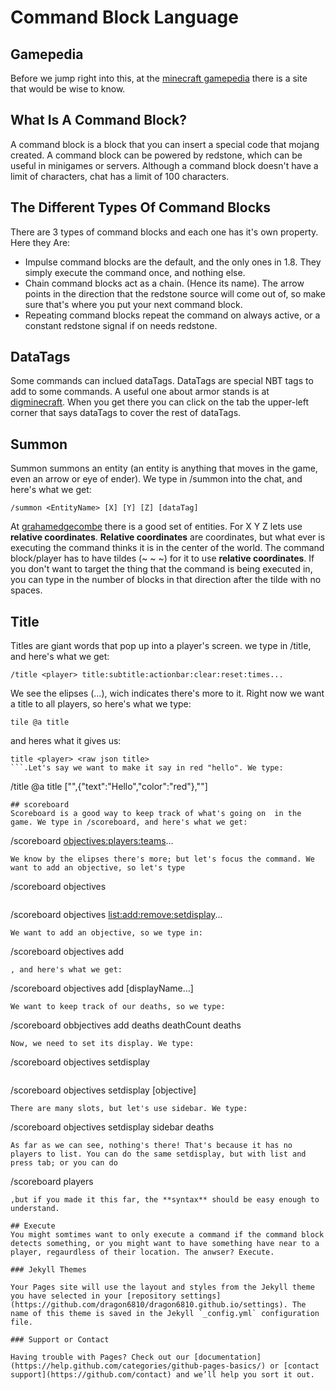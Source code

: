 # Command Block Language

## Gamepedia
Before we jump right into this, at the [minecraft gamepedia](https://minecraft.gamepedia.com/Command_Block) there is a site that would be wise to know.

## What Is A Command Block?
A command block is a block that you can insert a special code that mojang created. A command block can be powered by redstone, which can be useful in minigames or servers. Although a command block doesn't have a limit of characters, chat has a limit of 100 characters.

## The Different Types Of Command Blocks
There are 3 types of command blocks and each one has it's own property. Here they Are:
- Impulse command blocks are the default, and the only ones in 1.8. They simply execute the command once, and nothing else.
- Chain command blocks act as a chain. (Hence its name). The arrow points in the direction that the redstone source will    come out of, so make sure that's where you put your next command block. 
- Repeating command blocks repeat the command on always active, or a constant redstone signal if on needs redstone.

## DataTags
Some commands can inclued dataTags. DataTags are special NBT tags to add to some commands. A useful one about armor stands is at [digminecraft](https://www.digminecraft.com/data_tags/armor_stand.php). When you get there you can click on the tab the upper-left corner that says dataTags to cover the rest of dataTags.

## Summon
Summon summons an entity (an entity is anything that moves in the game, even an arrow or eye of ender). We type in /summon into the chat, and here's what we get:

```
/summon <EntityName> [X] [Y] [Z] [dataTag]
``` 
At [grahamedgecombe](https://minecraft-ids.grahamedgecombe.com/entities) there is a good set of entities.
For X Y Z lets use **relative coordinates**. **Relative coordinates** are coordinates, but what ever is executing the command thinks it is in the center of the world. The command block/player has to have tildes (~ ~ ~) for it to use **relative coordinates**. If you don't want to target the thing that the command is being executed in, you can type in the number of blocks in that direction after the tilde with no spaces.

## Title
Titles are giant words that pop up into a player's screen. we type in /title, and here's what we get:
```
/title <player> title:subtitle:actionbar:clear:reset:times...
```
We see the elipses (...), wich indicates there's more to it. Right now we want a title to all players, so here's what we type:
```
tile @a title
```
and heres what it gives us:

```
title <player> <raw json title>
```.Let's say we want to make it say in red "hello". We type:
 ```
 /title @a title ["",{"text":"Hello","color":"red"},""]
```.
## scoreboard
Scoreboard is a good way to keep track of what's going on  in the game. We type in /scoreboard, and here's what we get:
```
/scoreboard <objectives:players:teams>...
```
We know by the elipses there's more; but let's focus the command. We want to add an objective, so let's type
```
/scoreboard objectives
```, and here's what we get:
```
/scoreboard objectives <list:add:remove:setdisplay>...
```
We want to add an objective, so we type in:
```
/scoreboard objectives add
```
, and here's what we get:
```
/scoreboard objectives add <name> <criteriaType> [displayName...]
```.
We want to keep track of our deaths, so we type:
```
/scoreboard obbjectives add deaths deathCount deaths
```.
Now, we need to set its display. We type:
```
/scoreboard objectives setdisplay
```, and it gives us:
```
/scoreboard objectives setdisplay <slot> [objective]
```
There are many slots, but let's use sidebar. We type:
```
/scoreboard objectives setdisplay sidebar deaths
```.
As far as we can see, nothing's there! That's because it has no players to list. You can do the same setdisplay, but with list and press tab; or you can do 
```
/scoreboard players
```
,but if you made it this far, the **syntax** should be easy enough to understand.

## Execute
You might somtimes want to only execute a command if the command block detects something, or you might want to have something have near to a player, regaurdless of their location. The anwser? Execute.

### Jekyll Themes

Your Pages site will use the layout and styles from the Jekyll theme you have selected in your [repository settings](https://github.com/dragon6810/dragon6810.github.io/settings). The name of this theme is saved in the Jekyll `_config.yml` configuration file.

### Support or Contact

Having trouble with Pages? Check out our [documentation](https://help.github.com/categories/github-pages-basics/) or [contact support](https://github.com/contact) and we’ll help you sort it out.
